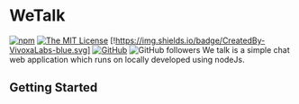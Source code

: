 # WeTalk
[![npm](https://img.shields.io/npm/v/5.5.1.svg?style=flat-square)](https://www.npmjs.org/package/5.5.1)
[![The MIT License](https://img.shields.io/badge/license-MIT-orange.svg?style=flat-square)](http://opensource.org/licenses/MIT)
[!https://img.shields.io/badge/CreatedBy-VivoxaLabs-blue.svg]
[![GitHub](https://img.shields.io/github/forks/hiranthaPeiris/WeTalk.svg?style=flat-square)](https://github.com/hiranthaPeirs/WeTalk/network)
![GitHub followers](https://img.shields.io/github/followers/espadrine.svg?label=Follow&style=social)
We talk is a simple chat web application which runs on locally developed using nodeJs. 
## Getting Started
